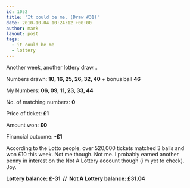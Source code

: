 ```yaml
---
id: 1052
title: 'It could be me. (Draw #31)'
date: 2010-10-04 10:24:12 +00:00
author: mark
layout: post
tags:
  - it could be me
  - lottery
---
```

Another week, another lottery draw…

Numbers drawn: **10, 16, 25, 26, 32, 40** + bonus ball **46**

My Numbers: **06, 09, 11, 23, 33, 44**

No. of matching numbers: **0**

Price of ticket: **£1**

Amount won: **£0**

Financial outcome: **-£1**

According to the Lotto people, over 520,000 tickets matched 3 balls and won £10 this week. Not me though. Not me. I probably earned another penny in interest on the Not A Lottery account though (i'm yet to check). Joy.

**Lottery balance: £-31  //  Not A Lottery balance: £31.04**
